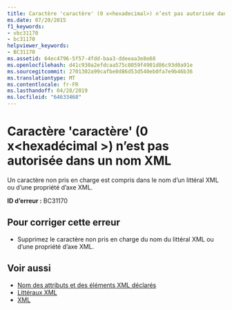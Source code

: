 ```yaml
---
title: Caractère 'caractère' (0 x<hexadecimal>) n’est pas autorisée dans un nom XML
ms.date: 07/20/2015
f1_keywords:
- vbc31170
- bc31170
helpviewer_keywords:
- BC31170
ms.assetid: 64ec4796-5f57-4fdd-baa3-ddeeaa3e8e68
ms.openlocfilehash: d41c930a2efdcaa575c8059f4901d86c93d0a91e
ms.sourcegitcommit: 2701302a99cafbe0d86d53d540eb0fa7e9b46b36
ms.translationtype: MT
ms.contentlocale: fr-FR
ms.lasthandoff: 04/28/2019
ms.locfileid: "64633468"
---
```

# <a name="character-character-0xhexadecimal-is-not-allowed-in-an-xml-name"></a>Caractère 'caractère' (0 x\<hexadécimal >) n’est pas autorisée dans un nom XML
Un caractère non pris en charge est compris dans le nom d’un littéral XML ou d’une propriété d’axe XML.  
  
 **ID d’erreur :** BC31170  
  
## <a name="to-correct-this-error"></a>Pour corriger cette erreur  
  
- Supprimez le caractère non pris en charge du nom du littéral XML ou d’une propriété d’axe XML.  
  
## <a name="see-also"></a>Voir aussi

- [Nom des attributs et des éléments XML déclarés](../../visual-basic/programming-guide/language-features/xml/names-of-declared-xml-elements-and-attributes.md)
- [Littéraux XML](../../visual-basic/language-reference/xml-literals/index.md)
- [XML](../../visual-basic/programming-guide/language-features/xml/index.md)
